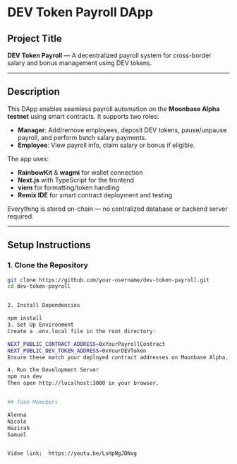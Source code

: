 # DEV Token Payroll DApp

## Project Title

**DEV Token Payroll** — A decentralized payroll system for cross-border salary and bonus management using DEV tokens.

---

## Description

This DApp enables seamless payroll automation on the **Moonbase Alpha testnet** using smart contracts. It supports two roles:

- **Manager**: Add/remove employees, deposit DEV tokens, pause/unpause payroll, and perform batch salary payments.
- **Employee**: View payroll info, claim salary or bonus if eligible.

The app uses:
- **RainbowKit** & **wagmi** for wallet connection
- **Next.js** with TypeScript for the frontend
- **viem** for formatting/token handling
- **Remix IDE** for smart contract deployment and testing

Everything is stored on-chain — no centralized database or backend server required.

---

## Setup Instructions

### 1. Clone the Repository

```bash
git clone https://github.com/your-username/dev-token-payroll.git
cd dev-token-payroll


2. Install Dependencies

npm install
3. Set Up Environment
Create a .env.local file in the root directory:

NEXT_PUBLIC_CONTRACT_ADDRESS=0xYourPayrollContract
NEXT_PUBLIC_DEV_TOKEN_ADDRESS=0xYourDEVToken
Ensure these match your deployed contract addresses on Moonbase Alpha.

4. Run the Development Server
npm run dev
Then open http://localhost:3000 in your browser.


## Team Memebers

Alenna
Nicole
Hazirah
Samuel


Vidoe link:  https://youtu.be/LsHpNgJDNvg
